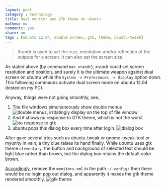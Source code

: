 ```yaml
---
layout: post 
category : technology
title: Dual monitor and GTK theme on ubuntu
matheq: no
comments: yes
share: no
tags : [ubuntu 12.04, double screen, gtk, theme, ubuntu-tweak]
---
```




> Xrandr is used to set the size, orientation and/or reflection of the outputs for a screen.
> It can also set the screen size.

As stated above (by command `man xrandr`), xrandr could set screen resolution and position, and surely it is the ultimate weapon against dual screen on ubuntu while the `System -> Preferences -> Display` option down.
This following commands activate dual screen mode on ubuntu 12.04 (tested on my PC).
<script src="https://gist.github.com/dustincys/9149969.js"></script>
Anyway, things were not going smoothly, see, 

1. The file windows simultaneously show double menus
	![double menus, irritatingly display on the top of file window](https://2s66lw.blu.livefilestore.com/y2pGL5WMBWGPe5IuyTb5LSEOyo7WRsllNB89eL7EsQvq_HwMCLcuuC8EDqkeA5LeZmX_O_NL-kLcL1vlW1mcuSrHgrvd6Yx0MLHTeGgH0g04uo/bad.png "double menus, irritatingly display on the top of file window")
2. And it shows no response to GTK theme, which is not the worst
	![no response to gtk](https://2s66lw.blu.livefilestore.com/y2pdd4XMENQsneRBuPlLtHlcce1WBVju3mViuRdgdkkByk7mijKcvchR6EnsxI7VDgQIIIFkntHb-nSJMHxcbkdqewmDzVF4crgginDy-DPDsc/files.png "no response to gtk")
3. ubuntu pops this dialog box every time after login.
	![dialog box](https://2s66lw.blu.livefilestore.com/y2pKMbfkcQ8gSnT1AyU3B_m8DqqregKIY-NAB4kDfn1StaOOytarLWRCu1QPY45ZakKfuB3pHQ2HgCzDVQ8YMhoH0YXREhnKSGeOO1WRGbDNMc/unable.png "dialog box")

After gave several tries such as ubuntu-tweak or gnome-tweak-tool or myunity in vain, a tiny clue raises its hand finally.
While ubuntu uses gtk theme `elementary`, the button and background of selected text should be light blue rather than brown, but the dialog box retains the default color brown.

[Accordingly](http://askubuntu.com/questions/23869/could-not-apply-the-stored-configuration-for-the-monitor), remove the `monitors.xml` in the path `~/.config/` then there would be no login pop out dialog, and apparently it makes the gtk theme rendered smoothly.
![gtk theme](https://2s66lw.blu.livefilestore.com/y2pEilDet0SXuVOV5igDkGLM40pUoXkIJ3LaaBHnV9bXYAXmc_amK2_-d90s-iEXjgDKM2C16hrQqVPvFDUrVavJ0lLLiFG6dcYkgPNUruXfs0/good.png "gtk theme")
